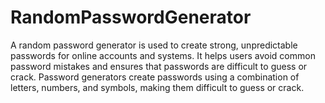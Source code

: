 # RandomPasswordGenerator

A random password generator is used to create strong, unpredictable passwords for online accounts and systems. It helps users avoid common password mistakes and ensures that passwords are difficult to guess or crack.
Password generators create passwords using a combination of letters, numbers, and symbols, making them difficult to guess or crack. 
